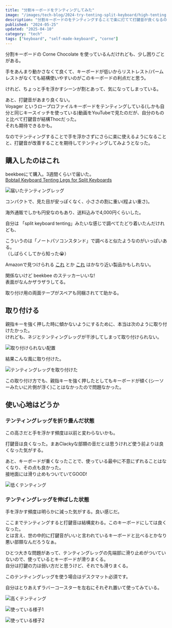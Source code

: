 ```yaml
---
title: "分割キーボードをテンティングしてみた"
image: "/images/tech-blog/2024-try-tenting-split-keyboard/high-tenting.avif"
description: "分割キーボードのをテンティングすることで楽に打てて打鍵音が良くなるのではと思い試してみた。"
published: "2024-05-25"
updated: "2025-04-10"
category: "tech"
tags: ["keyboard", "self-made-keyboard", "corne"]
---
```


分割キーボードの Corne Chocolate を使っているんだけれども、少し困りごとがある。

手をあんまり動かさなくて良くて、キーボードが低いからリストレスト/パームレストがなくても結構使いやすいのがこのキーボードの利点だと思う。

けれど、ちょっと手を浮かすシーンが割とあって、気になってしまっている。

あと、打鍵音があまり良くない。  
Voyager というロープロファイルキーボードをテンティングしている(しかも自分と同じキースイッチを使っている)動画をYouTubeで見たのだが、自分のものと比べて打鍵音が結構Thocだった。  
それも期待できるかも。

なのでテンティングすることで手を浮かさずにさらに楽に使えるようになることと、打鍵音が改善することを期待してテンティングしてみようとなった。

## 購入したのはこれ

beekbeeにて購入。3週間くらいで届いた。  
[Bobtail Keyboard Tenting Legs for Split Keyboards](https://shop.beekeeb.com/product/bobtail-keyboard-tenting-legs-for-split-keyboards/)

![届いたテンティングレッグ](/images/tech-blog/2024-try-tenting-split-keyboard/tenting-legs.avif)

コンパクトで、見た目が安っぽくなく、小ささの割に重い(程よい重さ)。

海外通販でしかも円安なのもあり、送料込みで4,000円くらいした。

自分は 「split keyboard tenting」みたいな感じで調べてたどり着いたんだけれども、

こういうのは「ノートパソコンスタンド」で調べると似たようなのがいっぱいある。  
（しばらくしてから知った&#x1f62d;）

Amazonで見つけられる [これ](https://www.amazon.co.jp/dp/B0C9BSKPWZ) とか [これ](https://www.amazon.co.jp/dp/B0BP76Y4Y4) はかなり近い製品かもしれない。

関係ないけど beekbee のステッカーいいな!  
表面がなんかザラザラしてる。

取り付け用の両面テープがスペアも同梱されてて助かる。

## 取り付ける

親指キーを強く押した時に傾かないようにするために、本当は次のように取り付けたかった。  
けれども、ネジとテンティングレッグが干渉してしまって取り付けられない。

![取り付けられない配置](/images/tech-blog/2024-try-tenting-split-keyboard/cant-place.avif)

結果こんな風に取り付けた。

![テンティングレッグを取り付けた](/images/tech-blog/2024-try-tenting-split-keyboard/placed-tenting-legs.avif)

この取り付け方でも、親指キーを強く押したとしてもキーボードが傾く(シーソーみたいに片側が浮く)ことはなかったので問題なかった。

## 使い心地はどうか

### テンティングレッグを折り畳んだ状態

この高さだと手を浮かす頻度は以前と変わらないかも。

打鍵音は良くなった。まあClackyな部類の音だとは思うけれど使う前よりは良くなった気がする。

あと、キーボードが重くなったことで、使っている最中に不意にずれることはなくなり、その点も良かった。  
接地面には滑り止めもついていてGOOD!

![低くテンティング](/images/tech-blog/2024-try-tenting-split-keyboard/low-tenting.avif)

### テンティングレッグを伸ばした状態

手を浮かす頻度は明らかに減った気がする。良い感じだ。

ここまでテンティングすると打鍵音は結構変わる。このキーボードにしては良くなった。  
とは言え、世の中的に打鍵音がいいと言われているキーボードと比べるとかなり悪い部類なんだろうなぁ。

ひとつ大きな問題があって、テンティングレッグの先端部に滑り止めがついていないので、使っているとキーボードが滑りまくる。  
自分は打鍵の力は弱い方だと思うけど、それでも滑りまくる。

このテンティングレッグを使う場合はデスクマット必須です。

自分はとりあえずラバーコースターを左右にそれぞれ置いて使ってみている。

![高くテンティング](/images/tech-blog/2024-try-tenting-split-keyboard/high-tenting.avif)

![使っている様子1](/images/tech-blog/2024-try-tenting-split-keyboard/using-with-high-tenting-1.avif)

![使っている様子2](/images/tech-blog/2024-try-tenting-split-keyboard/using-with-high-tenting-2.avif)
